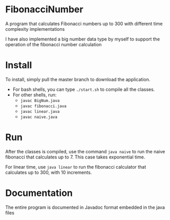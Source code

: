 # FibonacciNumber
A program that calculates Fibonacci numbers up to 300 with different time complexity implementations

I have also implemented a big number data type by myself to support the operation of the fibonacci number calculation<br/>


# Install

To install, simply pull the master branch to download the application.

- For bash shells, you can type `./start.sh` to compile all the classes.</br>
-  For other shells, run: </br>
   - `javac BigNum.java`</br>
   - `javac fibonacci.java`</br>
   - `javac linear.java`</br>
   - `javac naive.java`

# Run

After the classes is compiled, use the command `java naive` to run the naive fibonacci that calculates up to 7. This case takes exponential time.

For linear time, use `java linear` to run the fibonacci calculator that calculates up to 300, with 10 increments.


# Documentation
The entire program is documented in Javadoc format embedded in the java files
